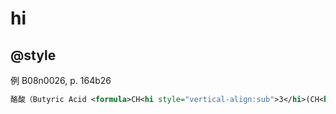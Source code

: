 # hi

## @style

例 B08n0026, p. 164b26

```xml
酪酸（Butyric Acid <formula>CH<hi style="vertical-align:sub">3</hi>(CH<hi style="vertical-align:sub">2</hi>)<hi style="vertical-align:sub">2</hi>COOH</formula>）
```

